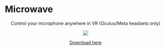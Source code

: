 # Microwave

<p align="center">
  Control your microphone anywhere in VR (Oculus/Meta headsets only)
</p>

<p align="center">
  <img src="https://github.com/user-attachments/assets/44ca0938-7471-423f-9664-a0be33f3caa4" />
</p>

<p align="center">
  <a href="https://github.com/skearya/microwave/releases/latest">Download here</a>
</p>

